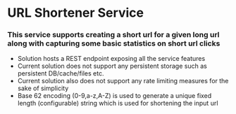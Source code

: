 # URL Shortener Service

### This service supports creating a short url for a given long url along with capturing some basic statistics on short url clicks
- Solution hosts a REST endpoint exposing all the service features
- Current solution does not support any persistent storage such as persistent DB/cache/files etc.
- Current solution also does not support any rate limiting measures for the sake of simplicity
- Base 62 encoding (0-9,a-z,A-Z) is used to generate a unique fixed length (configurable) string which is used for shortening the input url
